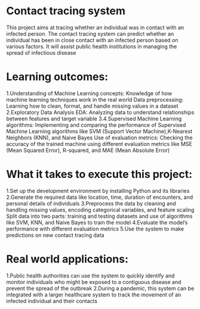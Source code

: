 # Contact tracing system 
This project aims at tracing whether an individual was in contact with an infected person. 
The contact tracing system can predict whether an individual has been in close contact with an infected person based on various factors. 
It will assist public health institutions in managing the spread of infectious disease

# Learning outcomes: 

1.Understanding of Machine Learning concepts: Knowledge of how machine learning techniques work in the real world 
Data preprocessing: Learning how to clean, format, and handle missing values in a dataset 
2.Exploratory Data Analysis EDA: Analyzing data to understand relationships between features and target variable
3.4.Supervised Machine Learning algorithms: Implementing and comparing the performance of Supervised Machine Learning algorithms
like SVM (Support Vector Machine),K-Nearest Neighbors (KNN), and Naive Bayes
Use of evaluation metrics: Checking the accuracy of the trained machine using different evaluation metrics like 
MSE (Mean Squared Error), R-squared, and MAE (Mean Absolute Error)

# What it takes to execute this project:

1.Set up the development environment by installing Python and its libraries 
2.Generate the required data like location, time, duration of encounters, and personal details of individuals 
3.Preprocess the data by cleaning and handling missing values, encoding categorical variables, and feature scaling 
Split data into two parts: training and testing datasets and use of algorithms like SVM, KNN, and Naive Bayes to train the model
4.Evaluate the model’s performance with different evaluation metrics 
5.Use the system to make predictions on new contact tracing data

# Real world applications: 

1.Public health authorities can use the system to quickly identify and monitor individuals who might be exposed 
to a contiguous disease and prevent the spread of the outbreak
2.During a pandemic, this system can be integrated with a larger healthcare system to track the movement of an infected individual and their contacts
